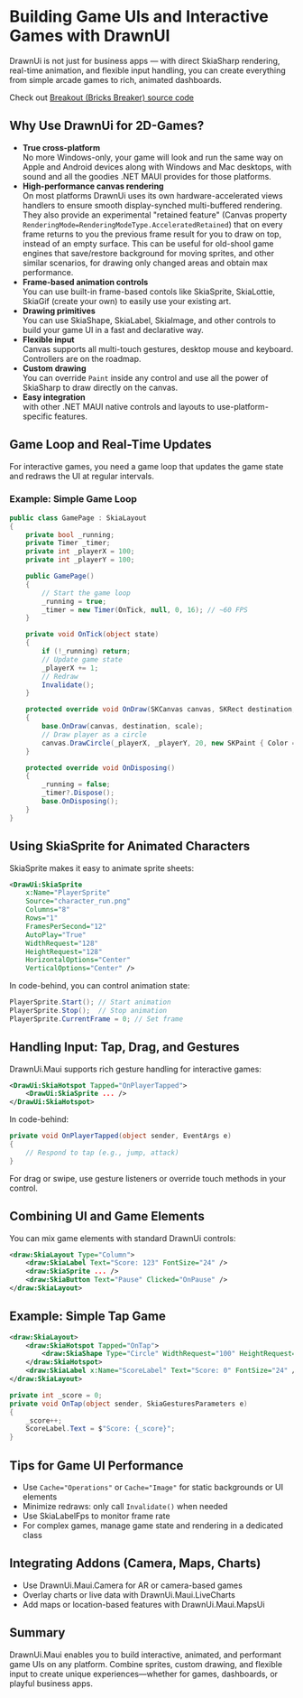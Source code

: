 # Building Game UIs and Interactive Games with DrawnUI

DrawnUi is not just for business apps — with direct SkiaSharp rendering, real-time animation, and flexible input handling, you can create everything from simple arcade games to rich, animated dashboards.

Check out [Breakout (Bricks Breaker) source code](https://github.com/taublast/DrawnUi.Breakout)

## Why Use DrawnUi for 2D-Games?

- **True cross-platform**  
   No more Windows-only, your game will look and run the same way on Apple and Android devices along with Windows and Mac desktops, with sound and all the goodies .NET MAUI provides for those platforms. 
- **High-performance canvas rendering**   
   On most platforms DrawnUi uses its own hardware-accelerated views handlers to ensure smooth display-synched multi-buffered rendering. They also provide an experimental "retained feature" (Canvas property `RenderingMode=RenderingModeType.AcceleratedRetained`) that on every frame returns to you the previous frame result for you to draw on top, instead of an empty surface. This can be useful for old-shool game engines that save/restore background for moving sprites, and other similar scenarios, for drawing only changed areas and obtain max performance.
- **Frame-based animation controls**  
   You can use built-in frame-based contols like SkiaSprite, SkiaLottie, SkiaGif (create your own) to easily use your existing art.
- **Drawing primitives**  
   You can use SkiaShape, SkiaLabel, SkiaImage, and other controls to build your game UI in a fast and declarative way.
- **Flexible input**  
   Canvas supports all multi-touch gestures, desktop mouse and keyboard. Controllers are on the roadmap.
- **Custom drawing**  
   You can override `Paint` inside any control and use all the power of SkiaSharp to draw directly on the canvas.
- **Easy integration**  
    with other .NET MAUI native controls and layouts to use-platform-specific features.

## Game Loop and Real-Time Updates

For interactive games, you need a game loop that updates the game state and redraws the UI at regular intervals.

### Example: Simple Game Loop

```csharp
public class GamePage : SkiaLayout
{
    private bool _running;
    private Timer _timer;
    private int _playerX = 100;
    private int _playerY = 100;

    public GamePage()
    {
        // Start the game loop
        _running = true;
        _timer = new Timer(OnTick, null, 0, 16); // ~60 FPS
    }

    private void OnTick(object state)
    {
        if (!_running) return;
        // Update game state
        _playerX += 1;
        // Redraw
        Invalidate();
    }

    protected override void OnDraw(SKCanvas canvas, SKRect destination, float scale)
    {
        base.OnDraw(canvas, destination, scale);
        // Draw player as a circle
        canvas.DrawCircle(_playerX, _playerY, 20, new SKPaint { Color = SKColors.Blue });
    }

    protected override void OnDisposing()
    {
        _running = false;
        _timer?.Dispose();
        base.OnDisposing();
    }
}
```

## Using SkiaSprite for Animated Characters

SkiaSprite makes it easy to animate sprite sheets:

```xml
<DrawUi:SkiaSprite
    x:Name="PlayerSprite"
    Source="character_run.png"
    Columns="8"
    Rows="1"
    FramesPerSecond="12"
    AutoPlay="True"
    WidthRequest="128"
    HeightRequest="128"
    HorizontalOptions="Center"
    VerticalOptions="Center" />
```

In code-behind, you can control animation state:

```csharp
PlayerSprite.Start(); // Start animation
PlayerSprite.Stop();  // Stop animation
PlayerSprite.CurrentFrame = 0; // Set frame
```

## Handling Input: Tap, Drag, and Gestures

DrawnUi.Maui supports rich gesture handling for interactive games:

```xml
<DrawUi:SkiaHotspot Tapped="OnPlayerTapped">
    <DrawUi:SkiaSprite ... />
</DrawUi:SkiaHotspot>
```

In code-behind:

```csharp
private void OnPlayerTapped(object sender, EventArgs e)
{
    // Respond to tap (e.g., jump, attack)
}
```

For drag or swipe, use gesture listeners or override touch methods in your control.

## Combining UI and Game Elements

You can mix game elements with standard DrawnUi controls:

```xml
<draw:SkiaLayout Type="Column">
    <draw:SkiaLabel Text="Score: 123" FontSize="24" />
    <draw:SkiaSprite ... />
    <draw:SkiaButton Text="Pause" Clicked="OnPause" />
</draw:SkiaLayout>
```

## Example: Simple Tap Game

```xml
<draw:SkiaLayout>
    <draw:SkiaHotspot Tapped="OnTap">
        <draw:SkiaShape Type="Circle" WidthRequest="100" HeightRequest="100" BackgroundColor="Red" />
    </draw:SkiaHotspot>
    <draw:SkiaLabel x:Name="ScoreLabel" Text="Score: 0" FontSize="24" />
</draw:SkiaLayout>
```

```csharp
private int _score = 0;
private void OnTap(object sender, SkiaGesturesParameters e)
{
    _score++;
    ScoreLabel.Text = $"Score: {_score}";
}
```

## Tips for Game UI Performance
- Use `Cache="Operations"` or `Cache="Image"` for static backgrounds or UI elements
- Minimize redraws: only call `Invalidate()` when needed
- Use SkiaLabelFps to monitor frame rate
- For complex games, manage game state and rendering in a dedicated class

## Integrating Addons (Camera, Maps, Charts)
- Use DrawnUi.Maui.Camera for AR or camera-based games
- Overlay charts or live data with DrawnUi.Maui.LiveCharts
- Add maps or location-based features with DrawnUi.Maui.MapsUi

## Summary
DrawnUi.Maui enables you to build interactive, animated, and performant game UIs on any platform. Combine sprites, custom drawing, and flexible input to create unique experiences—whether for games, dashboards, or playful business apps.
